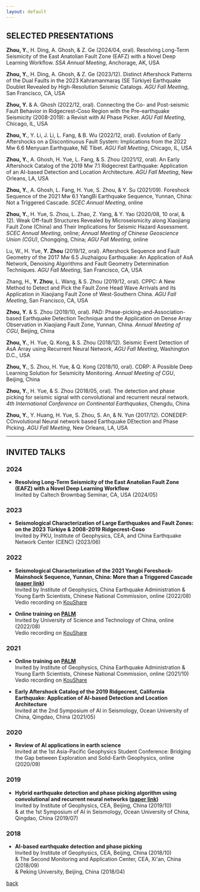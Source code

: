```yaml
---
layout: default
---
```

## SELECTED PRESENTATIONS  
**Zhou, Y.**, H. Ding, A. Ghosh, & Z. Ge (2024/04, oral). Resolving Long-Term Seismicity of the East Anatolian Fault Zone (EAFZ) with a Novel Deep Learning Workflow. *SSA Annual Meeting*, Anchorage, AK, USA  

**Zhou, Y.**, H. Ding, A. Ghosh, & Z. Ge (2023/12). Distinct Aftershock Patterns of the Dual Faults in the 2023 Kahramanmaraş (SE Türkiye) Earthquake Doublet Revealed by High-Resolution Seismic Catalogs. *AGU Fall Meeting*, San Francisco, CA, USA  

**Zhou, Y.** & A. Ghosh (2022/12, oral). Connecting the Co- and Post-seismic Fault Behavior in Ridgecrest-Coso Region with the Pre-earthquake Seismicity (2008-2019): a Revisit with AI Phase Picker. *AGU Fall Meeting*, Chicago, IL, USA  

**Zhou, Y.**, Y. Li, J. Li, L. Fang, & B. Wu (2022/12, oral). Evolution of Early Aftershocks on a Discontinuous Fault System: Implications from the 2022 Mw 6.6 Menyuan Earthquake, NE Tibet. *AGU Fall Meeting*, Chicago, IL, USA  

**Zhou, Y.**, A. Ghosh, H. Yue, L. Fang, & S. Zhou (2021/12, oral). An Early Aftershock Catalog of the 2019 Mw 7.1 Ridgecrest Earthquake: Application of an AI-based Detection and Location Architecture. *AGU Fall Meeting*, New Orleans, LA, USA  

**Zhou, Y.**, A. Ghosh, L. Fang, H. Yue, S. Zhou, & Y. Su (2021/09). Foreshock Sequence of the 2021 Mw 6.1 YangBi Earthquake Sequence, Yunnan, China: Not a Triggered Cascade. *SCEC Annual Meeting*, online  

**Zhou, Y.**, H. Yue, S. Zhou, L. Zhao, Z. Yang, & Y. Yao (2020/08, 10 oral, & 12). Weak Off-fault Structures Revealed by Microseismicity along Xiaojiang Fault Zone (China) and Their Implications for Seismic Hazard Assessment. *SCEC Annual Meeting*, online; *Annual Meeting of Chinese Geoscience Union (CGU)*, Chongqing, China; *AGU Fall Meeting*, online  

Lu, W., H. Yue, **Y. Zhou** (2019/12, oral). Aftershock Sequence and Fault Geometry of the 2017 Mw 6.5 Jiuzhaigou Earthquake: An Application of AsA Network, Denoising Algorithms and Fault Geometry Determination Techniques. *AGU Fall Meeting*, San Francisco, CA, USA  

Zhang, H., **Y. Zhou**, L. Wang, & S. Zhou (2019/12, oral). CPPC: A New Method to Detect and Pick the Fault Zone Head Wave Arrivals and its Application in Xiaojiang Fault Zone of West-Southern China. *AGU Fall Meeting*, San Francisco, CA, USA  

**Zhou, Y.** & S. Zhou (2019/10, oral). PAD: Phase-picking-and-Association-based Earthquake Detection Technique and the Application on Dense Array Observation in Xiaojiang Fault Zone, Yunnan, China. *Annual Meeting of CGU*, Beijing, China  

**Zhou, Y.**, H. Yue, Q. Kong, & S. Zhou (2018/12). Seismic Event Detection of AsA Array using Recurrent Neural Network, *AGU Fall Meeting*, Washington D.C., USA  

**Zhou, Y.**, S. Zhou, H. Yue, & Q. Kong (2018/10, oral). CDRP: A Possible Deep Learning Solution for Seismicity Monitoring. *Annual Meeting of CGU*, Beijing, China  

**Zhou, Y.**, H. Yue, & S. Zhou (2018/05, oral). The detection and phase picking for seismic signal with convolutional and recurrent neural network. *4th International Conference on Continental Earthquakes*, Chengdu, China  

**Zhou, Y.**, Y. Huang, H. Yue, S. Zhou, S. An, & N. Yun (2017/12). CONEDEP: COnvolutional Neural network based Earthquake DEtection and Phase Picking. *AGU Fall Meeting*, New Orleans, LA, USA  

* * *
## INVITED TALKS

### 2024  
- **Resolving Long-Term Seismicity of the East Anatolian Fault Zone (EAFZ) with a Novel Deep Learning Workflow**  
    Invited by Caltech Brownbag Seminar, CA, USA (2024/05)  
    
### 2023  
- **Seismological Characterization of Large Earthquakes and Fault Zones: on the 2023 Türkiye & 2008-2019 Ridgecrest-Coso**  
    Invited by PKU, Institute of Geophysics, CEA, and China Earthquake Network Center (CENC) (2023/06)

### 2022
- **Seismological Characterization of the 2021 Yangbi Foreshock-Mainshock Sequence, Yunnan, China: More than a Triggered Cascade ([paper link](10.1029/2022JB024534))**  
    Invited by Institute of Geophysics, China Earthquake Administration & Young Earth Scientists, Chinese National Commission, online (2022/08)  
    Vedio recording on [KouShare](https://www.koushare.com/video/videodetail/32234)  

- **Online training on [PALM](https://doi.org/10.1785/0220210111)**  
    Invited by University of Science and Technology of China, online (2022/08)  
    Vedio recording on [KouShare](https://www.koushare.com/video/videodetail/31656)

### 2021
- **Online training on [PALM](https://doi.org/10.1785/0220210111)**  
    Invited by Institute of Geophysics, China Earthquake Administration & Young Earth Scientists, Chinese National Commission, online (2021/10)  
    Vedio recording on [KouShare](https://www.koushare.com/lives/room/549779)  

- **Early Aftershock Catalog of the 2019 Ridgecrest, California Earthquake: Application of AI-based Detection and Location Architecture**  
    Invited at the 2nd Symposium of AI in Seismology, Ocean University of China, Qingdao, China (2021/05)  

### 2020
- **Review of AI applications in earth science**  
    Invited at the 1st Asia-Pacific Geophysics Student Conference: Bridging the Gap between Exploration and Solid-Earth Geophysics, online (2020/09)  

### 2019
- **Hybrid earthquake detection and phase picking algorithm using convolutional and recurrent neural networks ([paper link](https://doi.org/10.1785/0220180319))**  
    Invited by Institute of Geophysics, CEA, Beijing, China (2019/10)  
    & at the 1st Symposium of AI in Seismology, Ocean University of China, Qingdao, China (2019/07)  

### 2018
- **AI-based earthquake detection and phase picking**  
    Invited by Institute of Geophysics, CEA, Beijing, China (2018/10)  
    & The Second Monitoring and Application Center, CEA, Xi'an, China (2018/09)  
    & Peking University, Beijing, China (2018/04)  

[back](./)